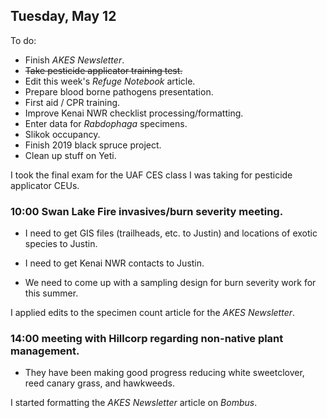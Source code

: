 
## Tuesday, May 12

To do:

* Finish *AKES Newsletter*.
* ~~Take pesticide applicator training test.~~
* Edit this week's *Refuge Notebook* article.
* Prepare blood borne pathogens presentation.
* First aid / CPR training.
* Improve Kenai NWR checklist processing/formatting.
* Enter data for *Rabdophaga* specimens.
* Slikok occupancy.
* Finish 2019 black spruce project.
* Clean up stuff on Yeti.

I took the final exam for the UAF CES class I was taking for pesticide applicator CEUs.

### 10:00 Swan Lake Fire invasives/burn severity meeting.

* I need to get GIS files (trailheads, etc. to Justin) and locations of exotic species to Justin.
* I need to get Kenai NWR contacts to Justin.

* We need to come up with a sampling design for burn severity work for this summer.

I applied edits to the specimen count article for the *AKES Newsletter*.

### 14:00 meeting with Hillcorp regarding non-native plant management.

* They have been making good progress reducing white sweetclover, reed canary grass, and hawkweeds.

I started formatting the *AKES Newsletter* article on *Bombus*.


